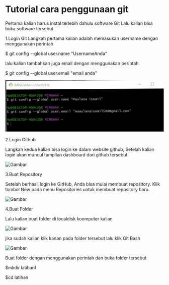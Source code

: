 # Tutorial cara penggunaan git

Pertama kalian harus instal terlebih dahulu software Git Lalu kalian bisa buka software tersebut

1.Login Git
Langkah pertama kalian adalah memasukan username dengan menggunakan perintah

$ git config --global user.name "UsernameAnda"

lalu kalian tambahkan juga email dengan menggunakan perintah

$ git config --global user.email "email anda"


![Gambar](screenshot/ss1.png)


2.Login Github

Langkah kedua kalian bisa login ke dalam website github, Setelah kalian login akan muncul tampilan dashboard dari github tersebut



![Gambar](screenshot/ss3.png)


3.Buat Repository

Setelah berhasil login ke GitHub, Anda bisa mulai membuat repository. Klik tombol New pada menu Repositories untuk membuat repository baru.



![Gambar](screenshot/ss4.png)


4.Buat Folder

Lalu kalian buat folder di localdisk koomputer kalian


![Gambar](screenshot/ss5.png)

jika sudah kalian klik kanan pada folder tersebut lalu klik Git Bash


![Gambar](screenshot/ss7.png)

Buat folder dengan menggunakan perintah dan buka folder tersebut

$mkdir latihan1

$cd latihan



